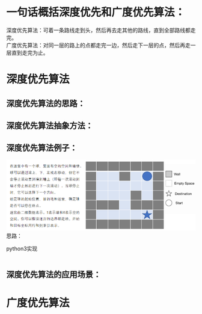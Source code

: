 # 一句话概括深度优先和广度优先算法：
深度优先算法：可着一条路线走到头，然后再去走其他的路线，直到全部路线都走完。  
广度优先算法：对同一层的路上的点都走完一边，然后走下一层的点，然后再走一层直到走完为止。

# 深度优先算法
## 深度优先算法的思路：

## 深度优先算法抽象方法：

## 深度优先算法例子：
<img src="https://github.com/BeGentleman/Data-Structures-and-Algorithms/blob/master/img/%E8%BF%B7%E5%AE%AB-%E6%B7%B1%E5%BA%A6%E4%BC%98%E5%85%88%E7%AE%97%E6%B3%95.png?raw=true"></img>  
思路：  

python3实现
~~~python
~~~



## 深度优先算法的应用场景：

# 广度优先算法
